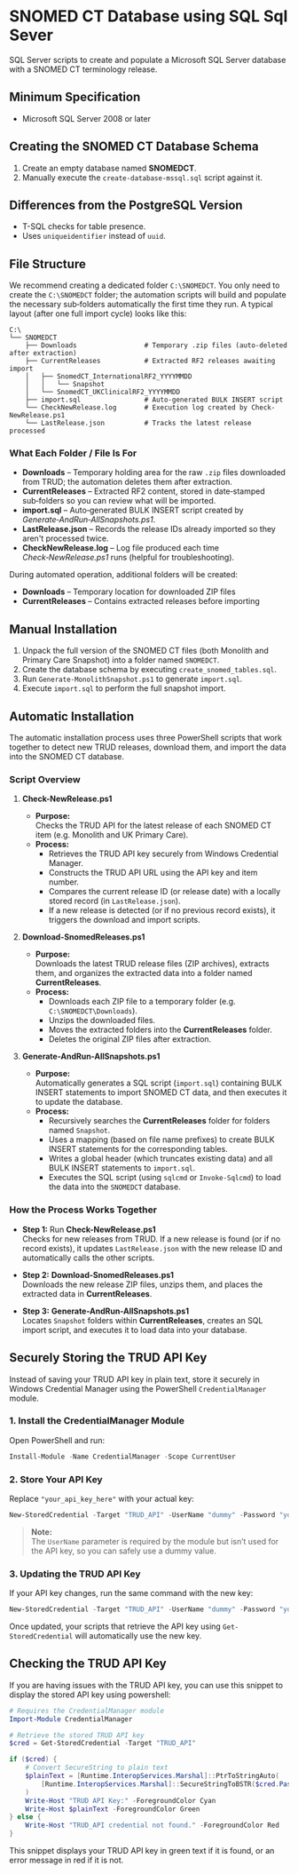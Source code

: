 
# SNOMED CT Database using SQL Sql Sever

SQL Server scripts to create and populate a Microsoft SQL Server database with a SNOMED CT terminology release.

## Minimum Specification

- Microsoft SQL Server 2008 or later

## Creating the SNOMED CT Database Schema

1. Create an empty database named **SNOMEDCT**.
2. Manually execute the `create-database-mssql.sql` script against it.

## Differences from the PostgreSQL Version

- T-SQL checks for table presence.
- Uses `uniqueidentifier` instead of `uuid`.

## File Structure

We recommend creating a dedicated folder `C:\SNOMEDCT`. You only need to create the `C:\SNOMEDCT` folder; the automation scripts will build and populate the necessary sub‑folders automatically the first time they run. A typical layout (after one full import cycle) looks like this:

```
C:\
└── SNOMEDCT
    ├── Downloads                 # Temporary .zip files (auto‑deleted after extraction)
    ├── CurrentReleases           # Extracted RF2 releases awaiting import
    │   ├── SnomedCT_InternationalRF2_YYYYMMDD
    │   │   └── Snapshot
    │   └── SnomedCT_UKClinicalRF2_YYYYMMDD
    ├── import.sql                # Auto‑generated BULK INSERT script
    └── CheckNewRelease.log       # Execution log created by Check-NewRelease.ps1
    └── LastRelease.json          # Tracks the latest release processed
```

### What Each Folder / File Is For

- **Downloads** – Temporary holding area for the raw `.zip` files downloaded from TRUD; the automation deletes them after extraction.  
- **CurrentReleases** – Extracted RF2 content, stored in date‑stamped sub‑folders so you can review what will be imported.  
- **import.sql** – Auto‑generated BULK INSERT script created by *Generate‑AndRun‑AllSnapshots.ps1*.  
- **LastRelease.json** – Records the release IDs already imported so they aren't processed twice.  
- **CheckNewRelease.log** – Log file produced each time *Check‑NewRelease.ps1* runs (helpful for troubleshooting).

During automated operation, additional folders will be created:

- **Downloads** – Temporary location for downloaded ZIP files  
- **CurrentReleases** – Contains extracted releases before importing  

## Manual Installation

1. Unpack the full version of the SNOMED CT files (both Monolith and Primary Care Snapshot) into a folder named `SNOMEDCT`.
2. Create the database schema by executing `create_snomed_tables.sql`.
3. Run `Generate-MonolithSnapshot.ps1` to generate `import.sql`.
4. Execute `import.sql` to perform the full snapshot import.

## Automatic Installation

The automatic installation process uses three PowerShell scripts that work together to detect new TRUD releases, download them, and import the data into the SNOMED CT database.

### Script Overview

1. **Check-NewRelease.ps1**  
   - **Purpose:**  
     Checks the TRUD API for the latest release of each SNOMED CT item (e.g. Monolith and UK Primary Care).
   - **Process:**  
     - Retrieves the TRUD API key securely from Windows Credential Manager.
     - Constructs the TRUD API URL using the API key and item number.
     - Compares the current release ID (or release date) with a locally stored record (in `LastRelease.json`).
     - If a new release is detected (or if no previous record exists), it triggers the download and import scripts.

2. **Download-SnomedReleases.ps1**  
   - **Purpose:**  
     Downloads the latest TRUD release files (ZIP archives), extracts them, and organizes the extracted data into a folder named **CurrentReleases**.
   - **Process:**  
     - Downloads each ZIP file to a temporary folder (e.g. `C:\SNOMEDCT\Downloads`).
     - Unzips the downloaded files.
     - Moves the extracted folders into the **CurrentReleases** folder.
     - Deletes the original ZIP files after extraction.

3. **Generate-AndRun-AllSnapshots.ps1**  
   - **Purpose:**  
     Automatically generates a SQL script (`import.sql`) containing BULK INSERT statements to import SNOMED CT data, and then executes it to update the database.
   - **Process:**  
     - Recursively searches the **CurrentReleases** folder for folders named `Snapshot`.
     - Uses a mapping (based on file name prefixes) to create BULK INSERT statements for the corresponding tables.
     - Writes a global header (which truncates existing data) and all BULK INSERT statements to `import.sql`.
     - Executes the SQL script (using `sqlcmd` or `Invoke-Sqlcmd`) to load the data into the `SNOMEDCT` database.

### How the Process Works Together

- **Step 1:** Run **Check-NewRelease.ps1**  
  Checks for new releases from TRUD. If a new release is found (or if no record exists), it updates `LastRelease.json` with the new release ID and automatically calls the other scripts.

- **Step 2:** **Download-SnomedReleases.ps1**  
  Downloads the new release ZIP files, unzips them, and places the extracted data in **CurrentReleases**.

- **Step 3:** **Generate-AndRun-AllSnapshots.ps1**  
  Locates `Snapshot` folders within **CurrentReleases**, creates an SQL import script, and executes it to load data into your database.

## Securely Storing the TRUD API Key

Instead of saving your TRUD API key in plain text, store it securely in Windows Credential Manager using the PowerShell `CredentialManager` module.

### 1. Install the CredentialManager Module

Open PowerShell and run:

```powershell
Install-Module -Name CredentialManager -Scope CurrentUser
```

### 2. Store Your API Key

Replace `"your_api_key_here"` with your actual key:

```powershell
New-StoredCredential -Target "TRUD_API" -UserName "dummy" -Password "your_api_key_here" -Persist LocalMachine
```

> **Note:**  
> The `UserName` parameter is required by the module but isn’t used for the API key, so you can safely use a dummy value.

### 3. Updating the TRUD API Key

If your API key changes, run the same command with the new key:

```powershell
New-StoredCredential -Target "TRUD_API" -UserName "dummy" -Password "your_new_api_key_here" -Persist LocalMachine
```

Once updated, your scripts that retrieve the API key using `Get-StoredCredential` will automatically use the new key.

## Checking the TRUD API Key

If you are having issues with the TRUD API key, you can use this snippet to display the stored API key using powershell:

```powershell
# Requires the CredentialManager module
Import-Module CredentialManager

# Retrieve the stored TRUD API key
$cred = Get-StoredCredential -Target "TRUD_API"

if ($cred) {
    # Convert SecureString to plain text
    $plainText = [Runtime.InteropServices.Marshal]::PtrToStringAuto(
        [Runtime.InteropServices.Marshal]::SecureStringToBSTR($cred.Password)
    )
    Write-Host "TRUD API Key:" -ForegroundColor Cyan
    Write-Host $plainText -ForegroundColor Green
} else {
    Write-Host "TRUD_API credential not found." -ForegroundColor Red
}
```

This snippet displays your TRUD API key in green text if it is found, or an error message in red if it is not.



